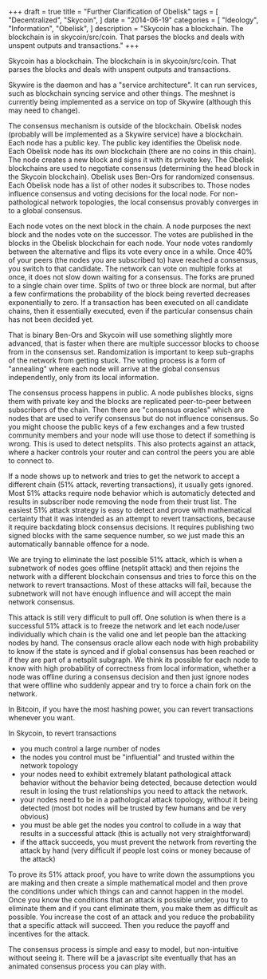+++
draft = true
title = "Further Clarification of Obelisk"
tags = [
    "Decentralized",
    "Skycoin",
]
date = "2014-06-19"
categories = [
    "Ideology",
    "Information",
    "Obelisk",
]
description = "Skycoin has a blockchain. The blockchain is in skycoin/src/coin. That parses the blocks and deals with unspent outputs and transactions."
+++

Skycoin has a blockchain. The blockchain is in skycoin/src/coin. That parses the blocks and deals with unspent outputs and transactions.

Skywire is the daemon and has a "service architecture". It can run services, such as blockchain syncing service and other things. The meshnet is currently being implemented as a service on top of Skywire (although this may need to change).

The consensus mechanism is outside of the blockchain. Obelisk nodes (probably will be implemented as a Skywire service) have a blockchain. Each node has a public key. The public key identifies the Obelisk node. Each Obelisk node has its own blockchain (there are no coins in this chain). The node creates a new block and signs it with its private key. The Obelisk blockchains are used to negotiate consensus (determining the head block in the Skycoin blockchain). Obelisk uses Ben-Ors for randomized consensus. Each Obelisk node has a list of other nodes it subscribes to. Those nodes influence consensus and voting decisions for the local node. For non-pathological network topologies, the local consensus provably converges in to a global consensus.

Each node votes on the next block in the chain. A node purposes the next block and the nodes vote on the successor. The votes are published in the blocks in the Obelisk blockchain for each node. Your node votes randomly between the alternative and flips its vote every once in a while. Once 40% of your peers (the nodes you are subscribed to) have reached a consensus, you switch to that candidate. The network can vote on multiple forks at once, it does not slow down waiting for a consensus. The forks are pruned to a single chain over time. Splits of two or three block are normal, but after a few confirmations the probability of the block being reverted decreases exponentially to zero. If a transaction has been executed on all candidate  chains, then it essentially executed, even if the particular consensus chain has not been decided yet.

That is binary Ben-Ors and Skycoin will use something slightly more advanced, that is faster when there are multiple successor blocks to choose from in the consensus set. Randomization is important to keep sub-graphs of the network from getting stuck. The voting process is a form of "annealing" where each node will arrive at the global consensus independently, only from its local information.

The consensus process happens in public. A node publishes blocks, signs them with private key and the blocks are replicated peer-to-peer between subscribers of the chain. Then there are "consensus oracles" which are nodes that are used to verify consensus but do not influence consensus. So you might choose the public keys of a few exchanges and a few trusted community members and your node will use those to detect if something is wrong. This is used to detect netsplits. This also protects against an attack, where a hacker controls your router and can control the peers you are able to connect to.

If a node shows up to network and tries to get the network to accept a different chain (51% attack, reverting transactions), it usually gets ignored. Most 51% attacks require node behavior which is automaticly detected and results in subscriber node  removing the node from their trust list. The easiest 51% attack strategy is easy to detect and prove with mathematical certainty that it was intended as an attempt to revert transactions, because it require backdating block consensus decisions. It requires publishing two signed blocks with the same sequence number, so we just made this an automatically bannable offence for a node.

We are trying to eliminate the last possible 51% attack, which is when a subnetwork of nodes goes offline (netsplit attack) and then rejoins the network with a different blockchain consensus and tries to force this on the network to revert transactions. Most of these attacks will fail, because the subnetwork will not have enough influence and will accept the main network consensus.

This attack is still very difficult to pull off. One solution is when there is a successful 51% attack is to freeze the network and let each node/user individually which chain is the valid one and let people ban the attacking nodes by hand. The consensus oracle allow each node with high probability to know if the state is synced and if global consensus has been reached or if they are part of a netsplit subgraph. We think its possible for each node to know with high probability of correctness from local information, whether a node was offline during a consensus decision and then just ignore nodes that were offline who suddenly appear and try to force a chain fork on the network.

In Bitcoin, if you have the most hashing power, you can revert transactions whenever you want.

In Skycoin, to revert transactions
- you much control a large number of nodes
- the nodes you control must be "influential" and trusted within the network topology
- your nodes need to exhibit extremely blatant pathological attack behavior without the behavior being detected, because detection would result in losing the trust relationships you need to attack the network.
- your nodes need to be in a pathological attack topology, without it being detected (most bot nodes will be trusted by few humans and be very obvious)
- you must be able get the nodes you control to collude in a way that results in a successful attack (this is actually not very straightforward)
- if the attack succeeds, you must prevent the network from reverting the attack by hand (very difficult if people lost coins or money because of the attack)

To prove its 51% attack proof, you have to write down the assumptions you are making and then create a simple mathematical model and then prove the conditions under which things can and cannot happen in the model. Once you know the conditions that an attack is possible under, you try to eliminate them and if you cant eliminate them, you make them as difficult as possible. You increase the cost of an attack and you reduce the probability that a specific attack will succeed. Then you reduce the payoff and incentives for the attack.

The consensus process is simple and easy to model, but non-intuitive without seeing it. There will be a javascript site eventually that has an animated consensus process you can play with.
